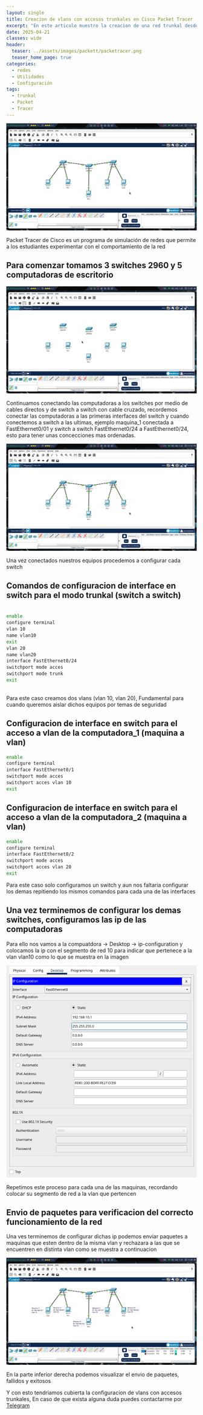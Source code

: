 ```yaml
---
layout: single
title: Creacion de vlans con accesos trunkales en Cisco Packet Tracer
excerpt: "En este articulo muestro la creacion de una red trunkal desde Cisco Packet Tracer"
date: 2025-04-21
classes: wide
header:
  teaser: ../assets/images/packett/packetracer.png
  teaser_home_page: true
categories:
  - redes
  - Utilidades
  - Configuración
tags:
  - trunkal
  - Packet
  - Tracer  
---
```


![](../assets/images/packett/packetracer.png)

Packet Tracer de Cisco es un programa de simulación de redes que permite a los estudiantes experimentar con el comportamiento de la red

## Para comenzar tomamos 3 switches 2960 y 5 computadoras de escritorio

![](../assets/images/packett/equipos.png)

Continuamos conectando las computadoras a los switches por medio de cables directos y de switch a switch con cable cruzado, recordemos conectar las computadoras a las primeras interfaces del switch y cuando conectemos a switch a las ultimas, ejemplo maquina_1 conectada a FastEthernet0/01 y switch a switch FastEthernet0/24 a FastEthernet0/24, esto para tener unas concecciones mas ordenadas.

![](../assets/images/packett/packetracer.png)

Una vez conectados nuestros equipos procedemos a configurar cada switch

## Comandos de configuracion de interface en switch para el modo trunkal (switch a switch)

```bash

enable
configure terminal 
vlan 10 
name vlan10
exit
vlan 20
name vlan20
interface FastEthernet0/24 
switchport mode acces
switchport mode trunk 
exit
 
```
Para este caso creamos dos vlans (vlan 10, vlan 20), Fundamental para cuando queremos aislar dichos equipos por temas de seguridad

## Configuracion de interface en switch para el acceso a vlan de la computadora_1 (maquina a vlan)

```bash
enable
configure terminal
interface FastEthernet0/1
switchport mode acces
switchport acces vlan 10
exit

```

## Configuracion de interface en switch para el acceso a vlan de la computadora_2 (maquina a vlan) 
```bash
enable
configure terminal
interface FastEthernet0/2
switchport mode acces
switchport acces vlan 20
exit

```

Para este caso solo configuramos un switch y aun nos faltaria configurar los demas repitiendo los mismos comandos para cada una de las interfaces

## Una vez terminemos de configurar los demas switches, configuramos las ip de las computadoras 

Para ello nos vamos a la compuatdora -> Desktop -> ip-configuration y colocamos la ip con el segmento de red 10 para indicar que pertenece a la vlan vlan10 como lo que se muestra en la imagen 

![](../assets/images/packett/configip.png)

Repetimos este proceso para cada una de las maquinas, recordando colocar su segmento de red a la vlan que pertencen

## Envio de paquetes para verificacion del correcto funcionamiento de la red 

Una ves terminemos de configurar dichas ip podemos enviar paquetes a maquinas que esten dentro de la misma vlan y rechazara a las que se encuentren en distinta vlan como se muestra a continuacion

![](../assets/images/packett/enviopaquetes.png)

En la parte inferior derecha podemos visualizar el envio de paquetes, fallidos y exitosos 

Y con esto tendriamos cubierta la configuracion de vlans con accesos trunkales,
En caso de que exista alguna duda puedes contactarme por [Telegram](https://t.me/GAMHERN)
